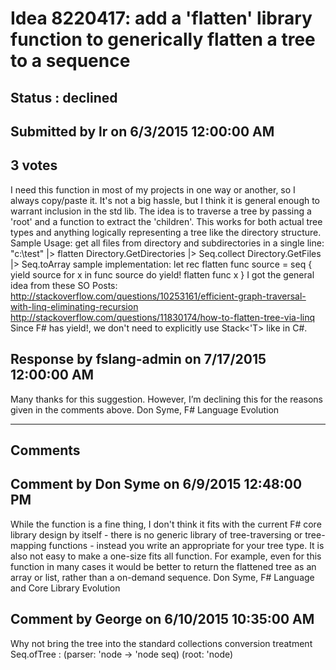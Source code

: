 # Idea 8220417: add a 'flatten' library function to generically flatten a tree to a sequence #

## Status : declined

## Submitted by lr on 6/3/2015 12:00:00 AM

## 3 votes

I need this function in most of my projects in one way or another, so I always copy/paste it. It's not a big hassle, but I think it is general enough to warrant inclusion in the std lib.
The idea is to traverse a tree by passing a 'root' and a function to extract the 'children'. This works for both actual tree types and anything logically representing a tree like the directory structure.
Sample Usage:
get all files from directory and subdirectories in a single line:
"c:\test" |> flatten Directory.GetDirectories |> Seq.collect Directory.GetFiles |> Seq.toArray
sample implementation:
let rec flatten func source = seq {
yield source
for x in func source do
yield! flatten func x
}
I got the general idea from these SO Posts:
http://stackoverflow.com/questions/10253161/efficient-graph-traversal-with-linq-eliminating-recursion
http://stackoverflow.com/questions/11830174/how-to-flatten-tree-via-linq
Since F# has yield!, we don't need to explicitly use Stack<'T> like in C#.



## Response by fslang-admin on 7/17/2015 12:00:00 AM

Many thanks for this suggestion. However, I’m declining this for the reasons given in the comments above.
Don Syme, F# Language Evolution

------------------------
## Comments


## Comment by Don Syme on 6/9/2015 12:48:00 PM
While the function is a fine thing, I don't think it fits with the current F# core library design by itself - there is no generic library of tree-traversing or tree-mapping functions - instead you write an appropriate for your tree type.
It is also not easy to make a one-size fits all function. For example, even for this function in many cases it would be better to return the flattened tree as an array or list, rather than a on-demand sequence.
Don Syme, F# Language and Core Library Evolution


## Comment by George on 6/10/2015 10:35:00 AM
Why not bring the tree into the standard collections conversion treatment
Seq.ofTree : (parser: 'node -> 'node seq) (root: 'node)

